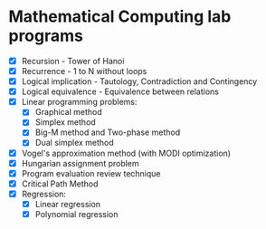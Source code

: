 # Mathematical Computing lab programs

- [x] Recursion - Tower of Hanoi
- [x] Recurrence - 1 to N without loops
- [x] Logical implication - Tautology, Contradiction and Contingency
- [x] Logical equivalence - Equivalence between relations
- [x] Linear programming problems:
    - [x] Graphical method
    - [x] Simplex method
    - [x] Big-M method and Two-phase method
    - [x] Dual simplex method
- [x] Vogel's approximation method (with MODI optimization)
- [x] Hungarian assignment problem
- [x] Program evaluation review technique
- [x] Critical Path Method
- [x] Regression:
    - [x] Linear regression
    - [x] Polynomial regression